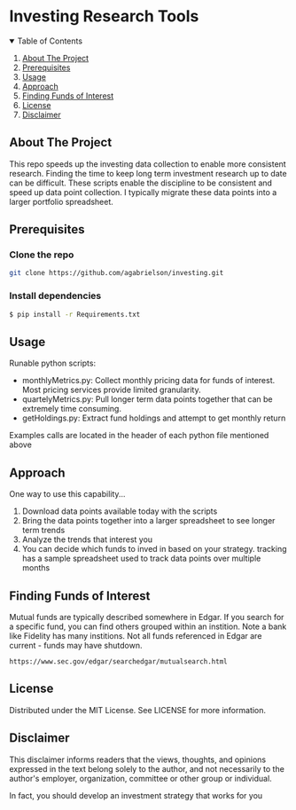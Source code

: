 # Investing Research Tools

<!-- TABLE OF CONTENTS -->
<details open="open">
  <summary>Table of Contents</summary>
  <ol>
    <li><a href="#About-The-Project">About The Project</a></li>
    <li><a href="#Prerequisites">Prerequisites</a></li>
    <li><a href="#Usage">Usage</a></li>
    <li><a href="#Approach">Approach</a></li>
    <li><a href="#Finding-Funds-of-Interest">Finding Funds of Interest</a></li>
    <li><a href="#License">License</a></li>
    <li><a href="#Disclaimer">Disclaimer</a></li>
  </ol>
</details>

## About The Project

This repo speeds up the investing data collection to enable more consistent research. Finding the time to keep long term investment research up to date can be difficult. These scripts enable the discipline to be consistent and speed up data point collection. I typically migrate these data points into a larger portfolio spreadsheet.

## Prerequisites

### Clone the repo
   ```sh
   git clone https://github.com/agabrielson/investing.git
   ```
### Install dependencies
   ```sh
   $ pip install -r Requirements.txt
   ```

## Usage

Runable python scripts:
* monthlyMetrics.py: Collect monthly pricing data for funds of interest. Most pricing services provide limited granularity.
* quartelyMetrics.py: Pull longer term data points together that can be extremely time consuming.
* getHoldings.py: Extract fund holdings and attempt to get monthly return

Examples calls are located in the header of each python file mentioned above

## Approach

One way to use this capability...
1. Download data points available today with the scripts 
1. Bring the data points together into a larger spreadsheet to see longer term trends
1. Analyze the trends that interest you
1. You can decide which funds to inved in based on your strategy.
tracking has a sample spreadsheet used to track data points over multiple months

## Finding Funds of Interest

 Mutual funds are typically described somewhere in Edgar. If you search for a specific fund, you can find others grouped within an instition. Note a bank like Fidelity has many institions. Not all funds referenced in Edgar are current - funds may have shutdown.
 	
	https://www.sec.gov/edgar/searchedgar/mutualsearch.html

## License
Distributed under the MIT License. See LICENSE for more information.

## Disclaimer 

This disclaimer informs readers that the views, thoughts, and opinions expressed in the text belong solely to the author, and not necessarily to the author's employer, organization, committee or other group or individual.

In fact, you should develop an investment strategy that works for you
